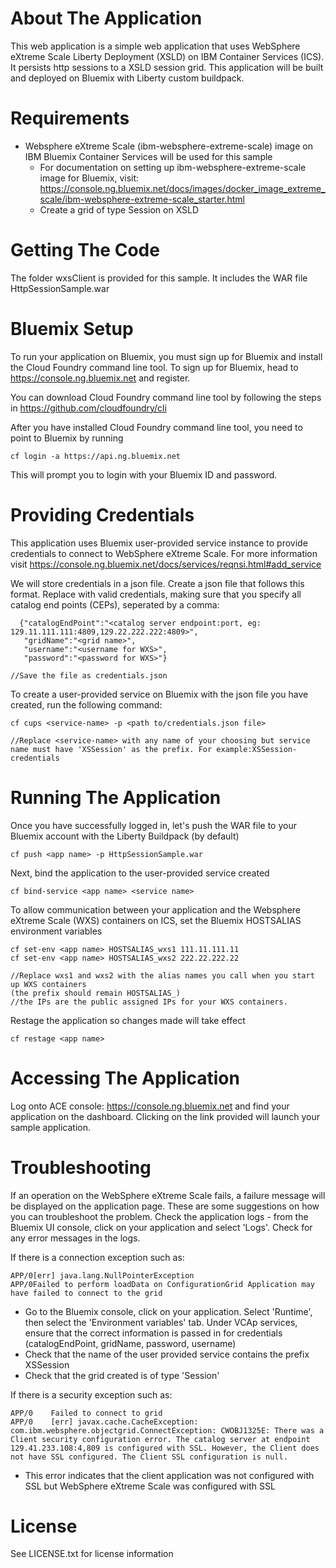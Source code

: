# About The Application
This web application is a simple web application that uses WebSphere eXtreme Scale Liberty Deployment (XSLD) on IBM Container Services (ICS). It persists http sessions to a XSLD session grid. This application will be built and deployed on Bluemix with Liberty custom buildpack.
  
# Requirements
- Websphere eXtreme Scale (ibm-websphere-extreme-scale) image on IBM Bluemix Container Services will be used for this sample
    - For documentation on setting up ibm-websphere-extreme-scale image for Bluemix, visit: https://console.ng.bluemix.net/docs/images/docker_image_extreme_scale/ibm-websphere-extreme-scale_starter.html
    - Create a grid of type Session on XSLD

# Getting The Code
The folder wxsClient is provided for this sample. It includes the WAR file HttpSessionSample.war

# Bluemix Setup
To run your application on Bluemix, you must sign up for Bluemix and install the Cloud Foundry command line tool. To sign up for Bluemix, head to https://console.ng.bluemix.net and register.

You can download Cloud Foundry command line tool by following the steps in https://github.com/cloudfoundry/cli

After you have installed Cloud Foundry command line tool, you need to point to Bluemix by running
```
cf login -a https://api.ng.bluemix.net
```
This will prompt you to login with your Bluemix ID and password.

# Providing Credentials
This application uses Bluemix user-provided service instance to provide credentials to connect to WebSphere eXtreme Scale. For more information visit https://console.ng.bluemix.net/docs/services/reqnsi.html#add_service

We will store credentials in a json file. Create a json file that follows this format. Replace with valid credentials, making sure that you specify all catalog end points (CEPs), seperated by a comma:
```
  {"catalogEndPoint":"<catalog server endpoint:port, eg: 129.11.111.111:4809,129.22.222.222:4809>",
   "gridName":"<grid name>",
   "username":"<username for WXS>",
   "password":"<password for WXS>"}
   
//Save the file as credentials.json
```
To create a user-provided service on Bluemix with the json file you have created, run the following command:

```
cf cups <service-name> -p <path to/credentials.json file>

//Replace <service-name> with any name of your choosing but service name must have 'XSSession' as the prefix. For example:XSSession-credentials
```
# Running The Application
Once you have successfully logged in, let's push the WAR file to your Bluemix account with the Liberty Buildpack (by default)

```
cf push <app name> -p HttpSessionSample.war
```

Next, bind the application to the user-provided service created

```
cf bind-service <app name> <service name>
```

To allow communication between your application and the Websphere eXtreme Scale (WXS) containers on ICS, set the Bluemix HOSTSALIAS environment variables
```
cf set-env <app name> HOSTSALIAS_wxs1 111.11.111.11
cf set-env <app name> HOSTSALIAS_wxs2 222.22.222.22

//Replace wxs1 and wxs2 with the alias names you call when you start up WXS containers 
(the prefix should remain HOSTSALIAS_)
//the IPs are the public assigned IPs for your WXS containers. 
```

Restage the application so changes made will take effect

```
cf restage <app name>
```

# Accessing The Application
Log onto ACE console: https://console.ng.bluemix.net and find your application on the dashboard. Clicking on the link provided will launch your sample application.

# Troubleshooting
If an operation on the WebSphere eXtreme Scale fails, a failure message will be displayed on the application page. These are some suggestions on how you can troubleshoot the problem. Check the application logs - from the Bluemix UI console, click on your application and select 'Logs'. Check for any error messages in the logs.

If there is a connection exception such as:
```
APP/0[err] java.lang.NullPointerException
APP/0Failed to perform loadData on ConfigurationGrid Application may have failed to connect to the grid
```
- Go to the Bluemix console, click on your application. Select 'Runtime', then select the 'Environment variables' tab. Under VCAp services, ensure that the correct information is passed in for credentials (catalogEndPoint, gridName, password, username)
- Check that the name of the user provided service contains the prefix XSSession
- Check that the grid created is of type 'Session'

If there is a security exception such as:
```
APP/0    Failed to connect to grid
APP/0    [err] javax.cache.CacheException: com.ibm.websphere.objectgrid.ConnectException: CWOBJ1325E: There was a Client security configuration error. The catalog server at endpoint 129.41.233.108:4,809 is configured with SSL. However, the Client does not have SSL configured. The Client SSL configuration is null.
```
- This error indicates that the client application was not configured with SSL but WebSphere eXtreme Scale was configured with SSL

# License
See LICENSE.txt for license information
